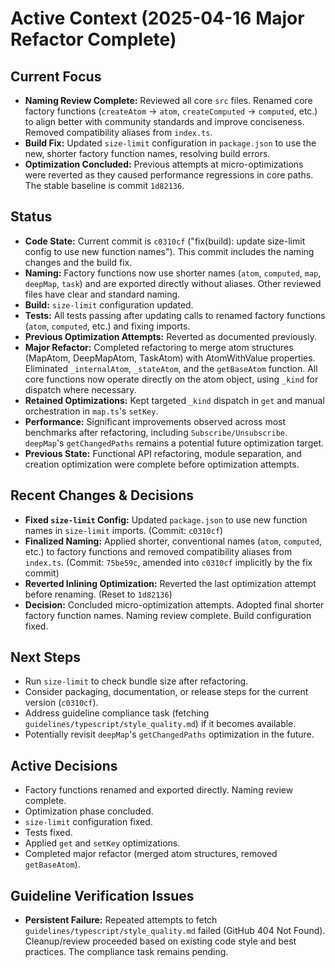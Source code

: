 # Active Context (2025-04-16 Major Refactor Complete)

## Current Focus
- **Naming Review Complete:** Reviewed all core `src` files. Renamed core factory functions (`createAtom` -> `atom`, `createComputed` -> `computed`, etc.) to align better with community standards and improve conciseness. Removed compatibility aliases from `index.ts`.
- **Build Fix:** Updated `size-limit` configuration in `package.json` to use the new, shorter factory function names, resolving build errors.
- **Optimization Concluded:** Previous attempts at micro-optimizations were reverted as they caused performance regressions in core paths. The stable baseline is commit `1d82136`.

## Status
- **Code State:** Current commit is `c0310cf` ("fix(build): update size-limit config to use new function names"). This commit includes the naming changes and the build fix.
- **Naming:** Factory functions now use shorter names (`atom`, `computed`, `map`, `deepMap`, `task`) and are exported directly without aliases. Other reviewed files have clear and standard naming.
- **Build:** `size-limit` configuration updated.
- **Tests:** All tests passing after updating calls to renamed factory functions (`atom`, `computed`, etc.) and fixing imports.
- **Previous Optimization Attempts:** Reverted as documented previously.
- **Major Refactor:** Completed refactoring to merge atom structures (MapAtom, DeepMapAtom, TaskAtom) with AtomWithValue properties. Eliminated `_internalAtom`, `_stateAtom`, and the `getBaseAtom` function. All core functions now operate directly on the atom object, using `_kind` for dispatch where necessary.
- **Retained Optimizations:** Kept targeted `_kind` dispatch in `get` and manual orchestration in `map.ts`'s `setKey`.
- **Performance:** Significant improvements observed across most benchmarks after refactoring, including `Subscribe/Unsubscribe`. `deepMap`'s `getChangedPaths` remains a potential future optimization target.
- **Previous State:** Functional API refactoring, module separation, and creation optimization were complete before optimization attempts.

## Recent Changes & Decisions
- **Fixed `size-limit` Config:** Updated `package.json` to use new function names in `size-limit` imports. (Commit: `c0310cf`)
- **Finalized Naming:** Applied shorter, conventional names (`atom`, `computed`, etc.) to factory functions and removed compatibility aliases from `index.ts`. (Commit: `75be59c`, amended into `c0310cf` implicitly by the fix commit)
- **Reverted Inlining Optimization:** Reverted the last optimization attempt before renaming. (Reset to `1d82136`)
- **Decision:** Concluded micro-optimization attempts. Adopted final shorter factory function names. Naming review complete. Build configuration fixed.

## Next Steps
- Run `size-limit` to check bundle size after refactoring.
- Consider packaging, documentation, or release steps for the current version (`c0310cf`).
- Address guideline compliance task (fetching `guidelines/typescript/style_quality.md`) if it becomes available.
- Potentially revisit `deepMap`'s `getChangedPaths` optimization in the future.

## Active Decisions
- Factory functions renamed and exported directly. Naming review complete.
- Optimization phase concluded.
- `size-limit` configuration fixed.
- Tests fixed.
- Applied `get` and `setKey` optimizations.
- Completed major refactor (merged atom structures, removed `getBaseAtom`).

## Guideline Verification Issues
- **Persistent Failure:** Repeated attempts to fetch `guidelines/typescript/style_quality.md` failed (GitHub 404 Not Found). Cleanup/review proceeded based on existing code style and best practices. The compliance task remains pending.